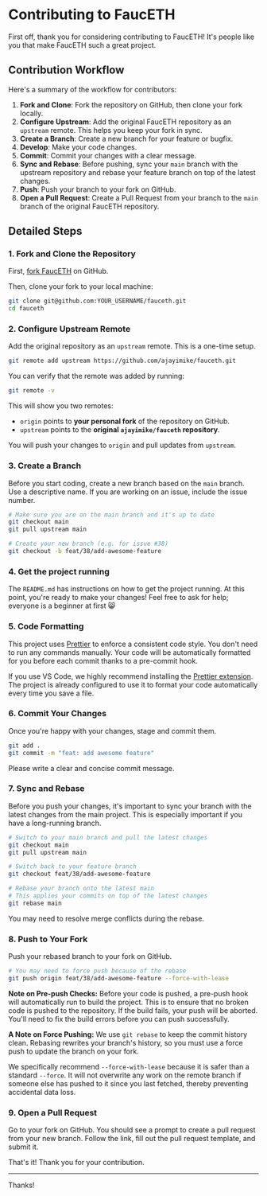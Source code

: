 # Contributing to FaucETH

First off, thank you for considering contributing to FaucETH! It's people like you that make FaucETH such a great project.

## Contribution Workflow

Here's a summary of the workflow for contributors:

1.  **Fork and Clone**: Fork the repository on GitHub, then clone your fork locally.
2.  **Configure Upstream**: Add the original FaucETH repository as an `upstream` remote. This helps you keep your fork in sync.
3.  **Create a Branch**: Create a new branch for your feature or bugfix.
4.  **Develop**: Make your code changes.
5.  **Commit**: Commit your changes with a clear message.
6.  **Sync and Rebase**: Before pushing, sync your `main` branch with the upstream repository and rebase your feature branch on top of the latest changes.
7.  **Push**: Push your branch to your fork on GitHub.
8.  **Open a Pull Request**: Create a Pull Request from your branch to the `main` branch of the original FaucETH repository.

## Detailed Steps

### 1. Fork and Clone the Repository

First, [fork FaucETH](https://github.com/ajayimike/fauceth/fork) on GitHub.

Then, clone your fork to your local machine:

```sh
git clone git@github.com:YOUR_USERNAME/fauceth.git
cd fauceth
```

### 2. Configure Upstream Remote

Add the original repository as an `upstream` remote. This is a one-time setup.

```sh
git remote add upstream https://github.com/ajayimike/fauceth.git
```

You can verify that the remote was added by running:

```sh
git remote -v
```

This will show you two remotes:

- `origin` points to **your personal fork** of the repository on GitHub.
- `upstream` points to the **original `ajayimike/fauceth` repository**.

You will push your changes to `origin` and pull updates from `upstream`.

### 3. Create a Branch

Before you start coding, create a new branch based on the `main` branch. Use a descriptive name. If you are working on an issue, include the issue number.

```sh
# Make sure you are on the main branch and it's up to date
git checkout main
git pull upstream main

# Create your new branch (e.g. for issue #38)
git checkout -b feat/38/add-awesome-feature
```

### 4. Get the project running

The `README.md` has instructions on how to get the project running. At this point, you're ready to make your changes! Feel free to ask for help; everyone is a beginner at first 😸

### 5. Code Formatting

This project uses [Prettier](https://prettier.io/) to enforce a consistent code style. You don't need to run any commands manually. Your code will be automatically formatted for you before each commit thanks to a pre-commit hook.

If you use VS Code, we highly recommend installing the [Prettier extension](https://marketplace.visualstudio.com/items?itemName=esbenp.prettier-vscode). The project is already configured to use it to format your code automatically every time you save a file.

### 6. Commit Your Changes

Once you're happy with your changes, stage and commit them.

```sh
git add .
git commit -m "feat: add awesome feature"
```

Please write a clear and concise commit message.

### 7. Sync and Rebase

Before you push your changes, it's important to sync your branch with the latest changes from the main project. This is especially important if you have a long-running branch.

```sh
# Switch to your main branch and pull the latest changes
git checkout main
git pull upstream main

# Switch back to your feature branch
git checkout feat/38/add-awesome-feature

# Rebase your branch onto the latest main
# This applies your commits on top of the latest changes
git rebase main
```

You may need to resolve merge conflicts during the rebase.

### 8. Push to Your Fork

Push your rebased branch to your fork on GitHub.

```sh
# You may need to force push because of the rebase
git push origin feat/38/add-awesome-feature --force-with-lease
```

**Note on Pre-push Checks:** Before your code is pushed, a pre-push hook will automatically run to build the project. This is to ensure that no broken code is pushed to the repository. If the build fails, your push will be aborted. You'll need to fix the build errors before you can push successfully.

**A Note on Force Pushing:** We use `git rebase` to keep the commit history clean. Rebasing rewrites your branch's history, so you must use a force push to update the branch on your fork.

We specifically recommend `--force-with-lease` because it is safer than a standard `--force`. It will not overwrite any work on the remote branch if someone else has pushed to it since you last fetched, thereby preventing accidental data loss.

### 9. Open a Pull Request

Go to your fork on GitHub. You should see a prompt to create a pull request from your new branch. Follow the link, fill out the pull request template, and submit it.

That's it! Thank you for your contribution.

---

Thanks!
